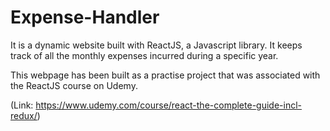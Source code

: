 # Expense-Handler

It is a dynamic website built with ReactJS, a Javascript library.
It keeps track of all the monthly expenses incurred during a specific year.

This webpage has been built as a practise project that was associated with the ReactJS course on Udemy. 

(Link: https://www.udemy.com/course/react-the-complete-guide-incl-redux/)
